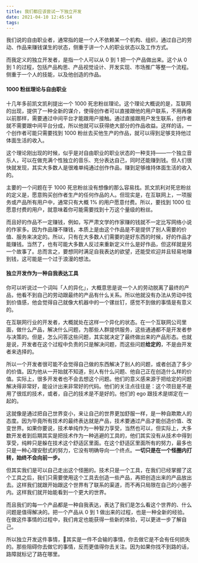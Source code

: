 ```yaml
---
title: 我们都应该尝试一下独立开发
date: 2021-04-10 12:45:54
tags:
---
```


我们说的自由职业者，通常指的是一个人不依赖某一个机构、组织，通过自己的劳动、作品来赚钱谋生的状态，侧重于讲一个人的职业状态以及工作方式。

而我定义的独立开发者，是指一个人可以从 0 到 1 把一个产品做出来。这个从 0 到 1 的过程，包括产品构思、产品视觉设计、开发实现、市场推广等整一个流程。侧重于一个人的技能，以及他创造的作品。

#### 1000 粉丝理论与自由职业

十几年多前凯文凯利提出一个 1000 死忠粉丝理论。这个理论大概说的是，互联网的出现，提供了一种全新的谋介，使得创作者可以直接跟他的用户联系，不用再像以前那样，需要通过中间平台才能跟用户接触。通过直接跟用户发生联系，创作者就不需要跟中间平台分成，所以他就可以获得绝大部分的作品收益。这样的话，一个创作者可能只需要找到 1000 粉丝去买他生产的作品，就可以得到足够支持他过体面生活的收入。

这个理论刚出现的时候，似乎是对自由职业的职业状态的一种支持——一个独立音乐人，可以在做充满个性独立的音乐、充分表达自己，同时还能赚到钱。但人们很快就发现，其实大多数人是很难单纯通过创作作品，赚到足够维持体面生活的收入的。

主要的一个问题在于 1000 死忠粉丝没有想像的那么容易找。凯文凯利对死忠粉丝的定义是，愿意购买创作者生产的任何作品的人。但现实是，在互联网上，一项服务或产品所有用户中，通常只有大概 1% 的用户愿意付费。所以，要找到 1000 位愿意付费的用户，就意味着你可能需要找到十万这个量级的粉丝。

而且好的作品不一定赚钱，例如，写严肃文学的作家赚的钱就不一定比写网络小说的作家多。因为作品赚不赚钱，本质上是由这个作品是不是提供了别人需要的价值、服务来决定的。所以，只有在大多数人们需要的是好东西的时候，好的作品才能赚钱。当然了，也有可能大多数人反过来重新定义什么是好作品，但这样就是另一个故事了。总而言之，要想同时满足自我表达的欲望，还能受欢迎并且轻易地赚到钱，这可能是一个过于浪漫的想法。

#### 独立开发作为一种自我表达工具

你可以听说过一个词叫「人的异化」，大概意思是说一个人的劳动脱离了最终的产品，他看不到自己的劳动跟最终的产品有什么关系。所以他就没有办法从劳动中找到价值感，他会觉得自己就像大机器中的一个镙丝钉，感觉不到做的事情是有意义的。

在互联网行业的开发者，大概就处在这样一个异化的状态。在一个互联网公司里面，做什么产品，解决什么问题，为那些人群提供服务，这些通通都不是开发者参与决策的。但是，怎么问答这些问题，其实就决定了最终做出来的产品形态。也就是说，开发者在这个过程中负责的只是解决问题，而这些问题**给定的**，不是由开发者来选择的。

所以一个开发者很可能不会觉得自己做的东西解决了别人的问题，或者创造了多少的价值。因为他从一开始就不知道，别人有什么问题、他自己正在创造什么样的价值。实际上，很多开发者也不会去想这个问题。他们的意义感来源于把给定的问题解决得非常好，能设计出来非常好的代码。他们的关注点往往是：这个项目是不是用了很炫的技术，或者，自己的技术是不是好的。他们的 ego 跟技术是绑定在一起的。

这就像是通过把自己世界变小，来让自己的世界更加舒服一样，是一种自欺欺人的态度。因为毕竟所有技术的最终表达就是产品，技术要通过产品才能创造价值、改变世界。如果你要说，技术单纯作为一种智力享受，当然也可以，但实际上，大多数开发者到后期其实是把技术作为一种逃避的工具的，他们其实没有从技术中得到享受，纯粹只是躲在技术这个舒适区里面。在这个舒适区里面所有的努力，最多也只是一种心理安慰式的努力，它没有明确导向一个终点。**一切只是在一个怪圈内打转，始终不会向前一步。**

但其实我们是可以自己走出这个怪圈的。技术只是一个工具，在我们已经掌握了这个工具之后，我们只需要使用这个工具去创造一些产品，再把创造出来的产品放出去。这样我们就跟开始跟这个世界有了联系的渠道，而不再只局限在自己的小圈子内。这样我们就开始能看到一个更大的世界。

而且我们的每一个产品都是一种自我表达，表达了我们是怎么看这个世界的、什么问题是值得解决的。把一个产品从 0 到 1 做出来的过程，也是一种全新的经验。在做这件事情的过程中，我们肯定也能获得一些新的体验，可以更进一步了解自己。

所以独立开发这件事情，其实是一件不会输的事情，你去做它是不会有任何损失的。那些阻碍你去做它的事情，反而更值得你去关注。因为如果你找不到路的话，路障就标记了路在哪里。